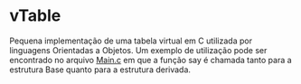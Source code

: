 # vTable
Pequena implementação de uma tabela virtual em C utilizada por linguagens Orientadas a Objetos. Um exemplo de utilização pode ser encontrado no arquivo [Main.c](https://github.com/borinjrjose/vTable/blob/main/Virtual%20Table/Main.c) em que a função say é chamada tanto para a estrutura Base quanto para a estrutura derivada.
